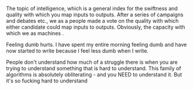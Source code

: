 

The topic of intelligence, which is a general index for the swiftness and quality with which you map inputs to outputs. After a series of campaigns and debates etc., we as a people made a vote on the quality with which either candidate could map inputs to outputs. Obviously, the capacity with which we as machines .

Feeling dumb hurts. I have spent my entire morning feeling dumb and have now started to write because I feel less dumb when I write.

People don't understand how much of a struggle there is when you are trying to understand something that is hard to understand. This family of algorithms is absolutely obliterating - and you NEED to understand it. But it's so fucking hard to understand